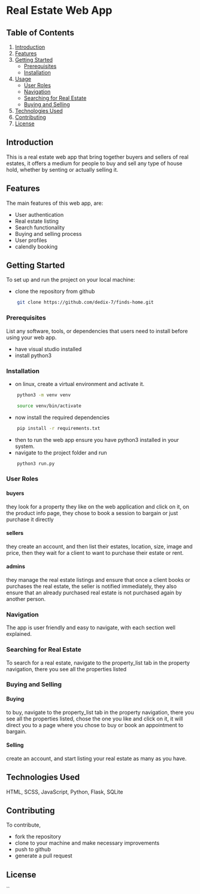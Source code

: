 # Real Estate Web App

## Table of Contents
1. [Introduction](#introduction)
2. [Features](#features)
3. [Getting Started](#getting-started)
   - [Prerequisites](#prerequisites)
   - [Installation](#installation)
4. [Usage](#usage)
   - [User Roles](#user-roles)
   - [Navigation](#navigation)
   - [Searching for Real Estate](#searching-for-real-estate)
   - [Buying and Selling](#buying-and-selling)
5. [Technologies Used](#technologies-used)
6. [Contributing](#contributing)
7. [License](#license)

## Introduction
This is a real estate web app that bring together buyers and sellers of real estates, it offers a medium for
people to buy and sell any type of house hold, whether by senting or actually selling it.

## Features
The main features of this web app, are:
- User authentication
- Real estate listing
- Search functionality
- Buying and selling process
- User profiles
- calendly booking

## Getting Started
To set up and run the project on your local machine:
- clone the repository from github
```bash
    git clone https://github.com/dedix-7/finds-home.git
```


### Prerequisites
List any software, tools, or dependencies that users need to install before using your web app.
- have visual studio installed
- install python3

### Installation
- on linux, create a virtual environment and activate it.
```bash
    python3 -m venv venv

    source venv/bin/activate
```

- now install the required dependencies
```bash
    pip install -r requirements.txt
```

- then to run the web app ensure you have python3 installed in your system.
- navigate to the project folder and run
```bash
    python3 run.py
```

### User Roles
#### buyers
they look for a property they like on the web application and click on it,
on the product info page, they chose to book a session to bargain or just
purchase it directly
#### sellers
they create an account, and then list their estates, location, size, image
and price, then they wait for a client to want to purchase their estate or
rent.
#### admins
they manage the real estate listings and ensure that once a client books or
purchases the real estate, the seller is notified immediately, they also ensure
that an already purchased real estate is not purchased again by another person.

### Navigation
The app is user friendly and easy to navigate, with each section well explained.

### Searching for Real Estate
To search for a real estate, navigate to the property_list tab in the property
navigation, there you see all the properties listed

### Buying and Selling
#### Buying
to buy, navigate to the property_list tab in the property
navigation, there you see all the properties listed, chose the one you like
and click on it, it will direct you to a page where you chose to buy or book
an appointment to bargain.
#### Selling
create an account, and start listing your real estate as many as you have.

## Technologies Used
HTML, SCSS, JavaScript, Python, Flask, SQLite

## Contributing
To contribute,
- fork the repository
- clone to your machine and make necessary improvements
- push to github
- generate a pull request
## License


``
